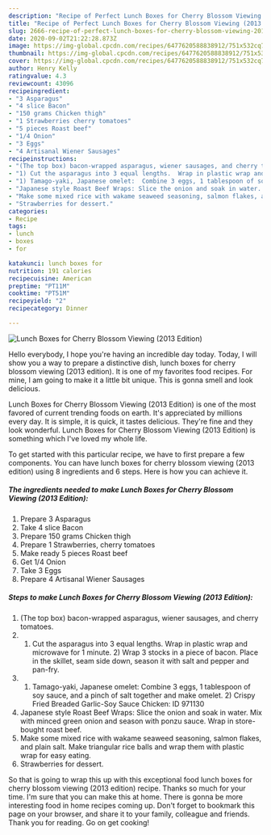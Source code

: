 ```yaml
---
description: "Recipe of Perfect Lunch Boxes for Cherry Blossom Viewing (2013 Edition)"
title: "Recipe of Perfect Lunch Boxes for Cherry Blossom Viewing (2013 Edition)"
slug: 2666-recipe-of-perfect-lunch-boxes-for-cherry-blossom-viewing-2013-edition
date: 2020-09-02T21:22:28.873Z
image: https://img-global.cpcdn.com/recipes/6477620588838912/751x532cq70/lunch-boxes-for-cherry-blossom-viewing-2013-edition-recipe-main-photo.jpg
thumbnail: https://img-global.cpcdn.com/recipes/6477620588838912/751x532cq70/lunch-boxes-for-cherry-blossom-viewing-2013-edition-recipe-main-photo.jpg
cover: https://img-global.cpcdn.com/recipes/6477620588838912/751x532cq70/lunch-boxes-for-cherry-blossom-viewing-2013-edition-recipe-main-photo.jpg
author: Henry Kelly
ratingvalue: 4.3
reviewcount: 43096
recipeingredient:
- "3 Asparagus"
- "4 slice Bacon"
- "150 grams Chicken thigh"
- "1 Strawberries cherry tomatoes"
- "5 pieces Roast beef"
- "1/4 Onion"
- "3 Eggs"
- "4 Artisanal Wiener Sausages"
recipeinstructions:
- "(The top box) bacon-wrapped asparagus, wiener sausages, and cherry tomatoes."
- "1) Cut the asparagus into 3 equal lengths.  Wrap in plastic wrap and microwave for 1 minute.  2) Wrap 3 stocks in a piece of bacon.  Place in the skillet, seam side down, season it with salt and pepper and pan-fry."
- "1) Tamago-yaki, Japanese omelet:  Combine 3 eggs, 1 tablespoon of soy sauce, and a pinch of salt together and make omelet.  2) Crispy Fried Breaded Garlic-Soy Sauce Chicken: ID 971130"
- "Japanese style Roast Beef Wraps: Slice the onion and soak in water.  Mix with minced green onion and season with ponzu sauce.  Wrap in store-bought roast beef."
- "Make some mixed rice with wakame seaweed seasoning, salmon flakes, and plain salt.  Make triangular rice balls and wrap them with plastic wrap for easy eating."
- "Strawberries for dessert."
categories:
- Recipe
tags:
- lunch
- boxes
- for

katakunci: lunch boxes for 
nutrition: 191 calories
recipecuisine: American
preptime: "PT11M"
cooktime: "PT51M"
recipeyield: "2"
recipecategory: Dinner

---
```



![Lunch Boxes for Cherry Blossom Viewing (2013 Edition)](https://img-global.cpcdn.com/recipes/6477620588838912/751x532cq70/lunch-boxes-for-cherry-blossom-viewing-2013-edition-recipe-main-photo.jpg)

Hello everybody, I hope you're having an incredible day today. Today, I will show you a way to prepare a distinctive dish, lunch boxes for cherry blossom viewing (2013 edition). It is one of my favorites food recipes. For mine, I am going to make it a little bit unique. This is gonna smell and look delicious.

Lunch Boxes for Cherry Blossom Viewing (2013 Edition) is one of the most favored of current trending foods on earth. It's appreciated by millions every day. It is simple, it is quick, it tastes delicious. They're fine and they look wonderful. Lunch Boxes for Cherry Blossom Viewing (2013 Edition) is something which I've loved my whole life.




To get started with this particular recipe, we have to first prepare a few components. You can have lunch boxes for cherry blossom viewing (2013 edition) using 8 ingredients and 6 steps. Here is how you can achieve it.

<!--inarticleads1-->

##### The ingredients needed to make Lunch Boxes for Cherry Blossom Viewing (2013 Edition):

1. Prepare 3 Asparagus
1. Take 4 slice Bacon
1. Prepare 150 grams Chicken thigh
1. Prepare 1 Strawberries, cherry tomatoes
1. Make ready 5 pieces Roast beef
1. Get 1/4 Onion
1. Take 3 Eggs
1. Prepare 4 Artisanal Wiener Sausages




<!--inarticleads2-->

##### Steps to make Lunch Boxes for Cherry Blossom Viewing (2013 Edition):

1. (The top box) bacon-wrapped asparagus, wiener sausages, and cherry tomatoes.
1. 1) Cut the asparagus into 3 equal lengths.  Wrap in plastic wrap and microwave for 1 minute.  2) Wrap 3 stocks in a piece of bacon.  Place in the skillet, seam side down, season it with salt and pepper and pan-fry.
1. 1) Tamago-yaki, Japanese omelet:  Combine 3 eggs, 1 tablespoon of soy sauce, and a pinch of salt together and make omelet.  2) Crispy Fried Breaded Garlic-Soy Sauce Chicken: ID 971130
1. Japanese style Roast Beef Wraps: Slice the onion and soak in water.  Mix with minced green onion and season with ponzu sauce.  Wrap in store-bought roast beef.
1. Make some mixed rice with wakame seaweed seasoning, salmon flakes, and plain salt.  Make triangular rice balls and wrap them with plastic wrap for easy eating.
1. Strawberries for dessert.




So that is going to wrap this up with this exceptional food lunch boxes for cherry blossom viewing (2013 edition) recipe. Thanks so much for your time. I'm sure that you can make this at home. There is gonna be more interesting food in home recipes coming up. Don't forget to bookmark this page on your browser, and share it to your family, colleague and friends. Thank you for reading. Go on get cooking!
